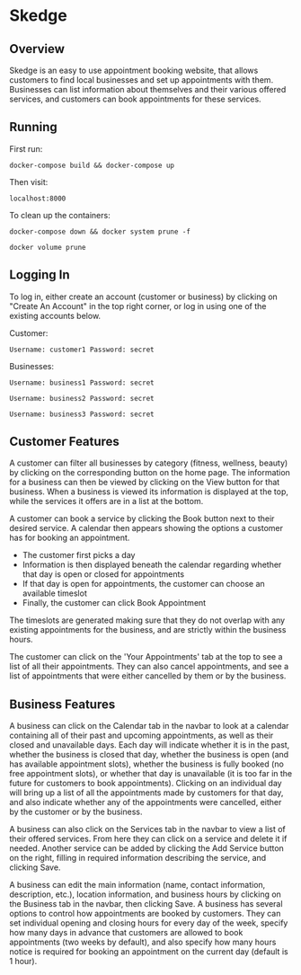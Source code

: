 # Skedge

## Overview

Skedge is an easy to use appointment booking website, that allows customers to find local businesses and set up appointments with them. Businesses can list information about themselves and their various offered services, and customers can book appointments for these services.

## Running

First run:

`docker-compose build && docker-compose up`

Then visit:

`localhost:8000`

To clean up the containers:

`docker-compose down && docker system prune -f`

`docker volume prune`

## Logging In

To log in, either create an account (customer or business) by clicking on "Create An Account" in the top right corner, or log in using one of the existing accounts below.

Customer:

`Username: customer1 Password: secret`

Businesses:

`Username: business1 Password: secret`

`Username: business2 Password: secret`

`Username: business3 Password: secret`

## Customer Features

A customer can filter all businesses by category (fitness, wellness, beauty) by clicking on the corresponding button on the home page. The information for a business can then be viewed by clicking on the View button for that business. When a business is viewed its information is displayed at the top, while the services it offers are in a list at the bottom.

A customer can book a service by clicking the Book button next to their desired service. A calendar then appears showing the options a customer has for booking an appointment.
 - The customer first picks a day
 - Information is then displayed beneath the calendar regarding whether that day is open or closed for appointments
 - If that day is open for appointments, the customer can choose an available timeslot
 - Finally, the customer can click Book Appointment

The timeslots are generated making sure that they do not overlap with any existing appointments for the business, and are strictly within the business hours.

The customer can click on the 'Your Appointments' tab at the top to see a list of all their appointments. They can also cancel appointments, and see a list of appointments that were either cancelled by them or by the business.

## Business Features

A business can click on the Calendar tab in the navbar to look at a calendar containing all of their past and upcoming appointments, as well as their closed and unavailable days. Each day will indicate whether it is in the past, whether the business is closed that day, whether the business is open (and has available appointment slots), whether the business is fully booked (no free appointment slots), or whether that day is unavailable (it is too far in the future for customers to book appointments). Clicking on an individual day will bring up a list of all the appointments made by customers for that day, and also indicate whether any of the appointments were cancelled, either by the customer or by the business.

A business can also click on the Services tab in the navbar to view a list of their offered services. From here they can click on a service and delete it if needed. Another service can be added by clicking the Add Service button on the right, filling in required information describing the service, and clicking Save.

A business can edit the main information (name, contact information, description, etc.), location information, and business hours by clicking on the Business tab in the navbar, then clicking Save. A business has several options to control how appointments are booked by customers. They can set individual opening and closing hours for every day of the week, specify how many days in advance that customers are allowed to book appointments (two weeks by default), and also specify how many hours notice is required for booking an appointment on the current day (default is 1 hour).
